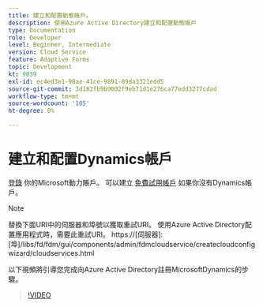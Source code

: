```yaml
---
title: 建立和配置動態帳戶。
description: 使用Azure Active Directory建立和配置動態帳戶
type: Documentation
role: Developer
level: Beginner, Intermediate
version: Cloud Service
feature: Adaptive Forms
topic: Development
kt: 9839
exl-id: ec4ed3e1-98ae-41ce-9891-09da3321edd5
source-git-commit: 3d182fb9b9002f9eb71d1e276ca77edd3277cdad
workflow-type: tm+mt
source-wordcount: '105'
ht-degree: 0%

---
```


# 建立和配置Dynamics帳戶

[登錄](https://dynamics.microsoft.com/en-us/) 你的Microsoft動力賬戶。 可以建立 [免費試用帳戶](https://dynamics.microsoft.com/en-us/dynamics-365-free-trial/) 如果你沒有Dynamics帳戶。

>[!NOTE]
>替換下面URI中的伺服器和埠號以獲取重試URI。 使用Azure Active Directory配置應用程式時，需要此重試URI。
>https://[伺服器]:[埠]/libs/fd/fdm/gui/components/admin/fdmcloudservice/createcloudconfigwizard/cloudservices.html

以下視頻將引導您完成向Azure Active Directory註冊MicrosoftDynamics的步驟。

>[!VIDEO](https://video.tv.adobe.com/v/340743?quality=12&learn=on)
